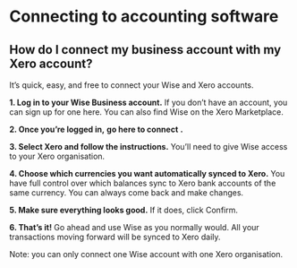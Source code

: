 # Connecting to accounting software  
## How do I connect my business account with my Xero account?  
It’s quick, easy, and free to connect your Wise and Xero accounts. 

**1\. Log in to your Wise Business account.** If you don’t have an account, you can sign up for one here. You can also find Wise on the Xero Marketplace. 

**2\. Once you’re logged in,** **go here to connect** **.**

**3\. Select Xero and follow the instructions.** You’ll need to give Wise access to your Xero organisation. 

**4\. Choose which currencies you want automatically synced to Xero.** You have full control over which balances sync to Xero bank accounts of the same currency. You can always come back and make changes. 

**5\. Make sure everything looks good.** If it does, click Confirm. 

**6\. That’s it!** Go ahead and use Wise as you normally would. All your transactions moving forward will be synced to Xero daily. 

Note: you can only connect one Wise account with one Xero organisation.